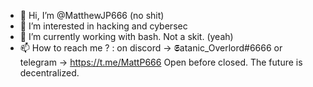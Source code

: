 - 👋 Hi, I’m @MatthewJP666 (no shit)
- 👀 I’m interested in hacking and cybersec 
- 🌱 I’m currently working with bash. Not a skit. (yeah)
- 📫 How to reach me ? : on discord -> 𝕾atanic_Overlord#6666 or telegram -> https://t.me/MattP666
Open before closed. The future is decentralized.
